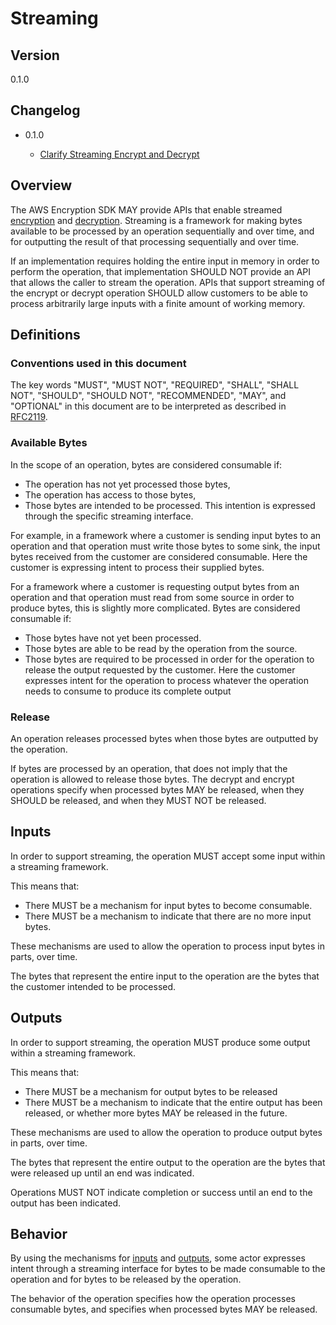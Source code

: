 [//]: # "Copyright Amazon.com Inc. or its affiliates. All Rights Reserved."
[//]: # "SPDX-License-Identifier: CC-BY-SA-4.0"

# Streaming

## Version

0.1.0

## Changelog

- 0.1.0

  - [Clarify Streaming Encrypt and Decrypt](../changes/2020-07-06_clarify-streaming-encrypt-decrypt/change.md)

## Overview

The AWS Encryption SDK MAY provide APIs that enable streamed [encryption](encrypt.md)
and [decryption](decrypt.md).
Streaming is a framework for making bytes available to be processed
by an operation sequentially and over time,
and for outputting the result of that processing
sequentially and over time.

If an implementation requires holding the entire input in memory in order to perform the operation,
that implementation SHOULD NOT provide an API that allows the caller to stream the operation.
APIs that support streaming of the encrypt or decrypt operation SHOULD allow customers
to be able to process arbitrarily large inputs with a finite amount of working memory.

## Definitions

### Conventions used in this document

The key words "MUST", "MUST NOT", "REQUIRED", "SHALL", "SHALL NOT", "SHOULD", "SHOULD NOT", "RECOMMENDED", "MAY", and "OPTIONAL"
in this document are to be interpreted as described in [RFC2119](https://tools.ietf.org/html/rfc2119).

### Available Bytes

In the scope of an operation, bytes are considered consumable if:

- The operation has not yet processed those bytes,
- The operation has access to those bytes,
- Those bytes are intended to be processed.
  This intention is expressed through the specific streaming interface.

For example, in a framework where a customer is sending input bytes to an operation
and that operation must write those bytes to some sink,
the input bytes received from the customer are considered consumable.
Here the customer is expressing intent to process their supplied bytes.

For a framework where a customer is requesting output bytes from an operation
and that operation must read from some source in order to produce bytes,
this is slightly more complicated.
Bytes are considered consumable if:

- Those bytes have not yet been processed.
- Those bytes are able to be read by the operation from the source.
- Those bytes are required to be processed in order for the operation
  to release the output requested by the customer.
  Here the customer expresses intent for the operation to process
  whatever the operation needs to consume to produce its complete output

### Release

An operation releases processed bytes when those bytes are outputted by the operation.

If bytes are processed by an operation, that does not imply that the operation is allowed to
release those bytes.
The decrypt and encrypt operations specify when processed bytes MAY be released,
when they SHOULD be released,
and when they MUST NOT be released.

## Inputs

In order to support streaming, the operation MUST accept some input within a streaming framework.

This means that:

- There MUST be a mechanism for input bytes to become consumable.
- There MUST be a mechanism to indicate that there are no more input bytes.

These mechanisms are used to allow the operation to process input bytes in parts, over time.

The bytes that represent the entire input to the operation are the bytes that the customer intended
to be processed.

## Outputs

In order to support streaming, the operation MUST produce some output within a streaming framework.

This means that:

- There MUST be a mechanism for output bytes to be released
- There MUST be a mechanism to indicate that the entire output has been released,
  or whether more bytes MAY be released in the future.

These mechanisms are used to allow the operation to produce output bytes in parts, over time.

The bytes that represent the entire output to the operation are the bytes that were released
up until an end was indicated.

Operations MUST NOT indicate completion or success until an end to the output has been indicated.

## Behavior

By using the mechanisms for [inputs](#inputs) and [outputs](#outputs),
some actor expresses intent through a streaming interface
for bytes to be made consumable to the operation
and for bytes to be released by the operation.

The behavior of the operation specifies how the operation processes consumable bytes,
and specifies when processed bytes MAY be released.
